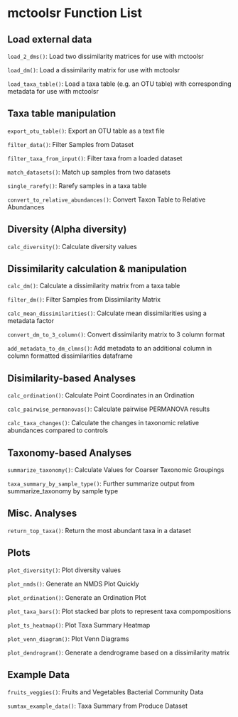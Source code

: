 # mctoolsr Function List

## Load external data

`load_2_dms()`: Load two dissimilarity matrices for use with mctoolsr

`load_dm()`: Load a dissimilarity matrix for use with mctoolsr

`load_taxa_table()`: Load a taxa table (e.g. an OTU table) with corresponding metadata for use with mctoolsr


## Taxa table manipulation

`export_otu_table()`: Export an OTU table as a text file

`filter_data()`: Filter Samples from Dataset

`filter_taxa_from_input()`: Filter taxa from a loaded dataset

`match_datasets()`: Match up samples from two datasets

`single_rarefy()`: Rarefy samples in a taxa table

`convert_to_relative_abundances()`: Convert Taxon Table to Relative Abundances


## Diversity (Alpha diversity)

`calc_diversity()`: Calculate diversity values


## Dissimilarity calculation & manipulation

`calc_dm()`: Calculate a dissimilarity matrix from a taxa table

`filter_dm()`: Filter Samples from Dissimilarity Matrix

`calc_mean_dissimilarities()`: Calculate mean dissimilarities using a metadata factor

`convert_dm_to_3_column()`: Convert dissimilarity matrix to 3 column format

`add_metadata_to_dm_clmns()`: Add metadata to an additional column in column formatted dissimilarities dataframe


## Disimilarity-based Analyses

`calc_ordination()`: Calculate Point Coordinates in an Ordination

`calc_pairwise_permanovas()`: Calculate pairwise PERMANOVA results

`calc_taxa_changes()`: Calculate the changes in taxonomic relative abundances compared to controls


## Taxonomy-based Analyses

`summarize_taxonomy()`: Calculate Values for Coarser Taxonomic Groupings

`taxa_summary_by_sample_type()`: Further summarize output from summarize_taxonomy by sample type


## Misc. Analyses

`return_top_taxa()`: Return the most abundant taxa in a dataset


## Plots

`plot_diversity()`: Plot diversity values

`plot_nmds()`: Generate an NMDS Plot Quickly

`plot_ordination()`: Generate an Ordination Plot

`plot_taxa_bars()`: Plot stacked bar plots to represent taxa compompositions

`plot_ts_heatmap()`: Plot Taxa Summary Heatmap

`plot_venn_diagram()`: Plot Venn Diagrams

`plot_dendrogram()`: Generate a dendrograme based on a dissimilarity matrix


## Example Data

`fruits_veggies()`: Fruits and Vegetables Bacterial Community Data

`sumtax_example_data()`: Taxa Summary from Produce Dataset
